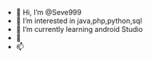 - 👋 Hi, I’m @Seve999
- 👀 I’m interested in java,php,python,sql
- 🌱 I’m currently learning android Studio
- 💞️ 
- 📫 

<!---
Seve999/Seve999 is a ✨ special ✨ repository because its `README.md` (this file) appears on your GitHub profile.
You can click the Preview link to take a look at your changes.
--->
